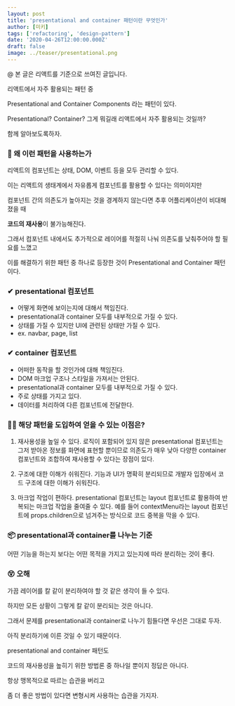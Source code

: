 ```yaml
---
layout: post
title: 'presentational and container 패턴이란 무엇인가'
author: [미키]
tags: ['refactoring', 'design-pattern']
date: '2020-04-26T12:00:00.000Z'
draft: false
image: ../teaser/presentational.png
---
```


@ 본 글은 리액트를 기준으로 쓰여진 글입니다.

리액트에서 자주 활용되는 패턴 중

Presentational and Container Components 라는 패턴이 있다.

Presentational? Container? 그게 뭐길래 리액트에서 자주 활용되는 것일까?

함께 알아보도록하자.

### 👀 왜 이런 패턴을 사용하는가

리액트의 컴포넌트는 상태, DOM, 이벤트 등을 모두 관리할 수 있다.

이는 리액트의 생태계에서 자유롭게 컴포넌트를 활용할 수 있다는 의미이지만

컴포넌트 간의 의존도가 높아지는 것을 경계하지 않는다면 추후 어플리케이션이 비대해졌을 때

**코드의 재사용**이 불가능해진다.

그래서 컴포넌트 내에서도 추가적으로 레이어를 적절히 나눠 의존도를 낮춰주어야 할 필요를 느꼈고

이를 해결하기 위한 패턴 중 하나로 등장한 것이 Presentational and Container 패턴이다.

### ✔ presentational 컴포넌트

- 어떻게 화면에 보이는지에 대해서 책임진다.
- presentational과 container 모두를 내부적으로 가질 수 있다.
- 상태를 가질 수 있지만 UI에 관련된 상태만 가질 수 있다.
- ex. navbar, page, list

### ✔ container 컴포넌트

- 어떠한 동작을 할 것인가에 대해 책임진다.
- DOM 마크업 구조나 스타일을 가져서는 안된다.
- presentational과 container 모두를 내부적으로 가질 수 있다.
- 주로 상태를 가지고 있다.
- 데이터를 처리하여 다른 컴포넌트에 전달한다.

### 🙋‍♂️ 해당 패턴을 도입하여 얻을 수 있는 이점은?

1. 재사용성을 높일 수 있다.
   로직이 포함되어 있지 않은 presentational 컴포넌트는
   그저 받아온 정보를 화면에 표현할 뿐이므로
   의존도가 매우 낮아 다양한 container 컴포넌트와 조합하여
   재사용할 수 있다는 장점이 있다.

2. 구조에 대한 이해가 쉬워진다.
   기능과 UI가 명확히 분리되므로
   개발자 입장에서 코드 구조에 대한 이해가 쉬워진다.
3. 마크업 작업이 편하다.
   presentational 컴포넌트는 layout 컴포넌트로 활용하여
   반복되는 마크업 작업을 줄여줄 수 있다.
   예를 들어 contextMenu라는 layout 컴포넌트에 props.children으로
   넘겨주는 방식으로 코드 중복을 막을 수 있다.

### 📦 presentational과 container를 나누는 기준

어떤 기능을 하는지 보다는
어떤 목적을 가지고 있는지에 따라 분리하는 것이 좋다.

### 😵 오해

가끔 레이어를 칼 같이 분리하여야 할 것 같은 생각이 들 수 있다.

하지만 모든 상황이 그렇게 칼 같이 분리되는 것은 아니다.

그래서 문제를 presentational과 container로 나누기 힘들다면 우선은 그대로 두자.

아직 분리하기에 이른 것일 수 있기 때문이다.

presentational and container 패턴도

코드의 재사용성을 높히기 위한 방법론 중 하나일 뿐이지 정답은 아니다.

항상 맹목적으로 따르는 습관을 버리고

좀 더 좋은 방법이 있다면 변형시켜 사용하는 습관을 가지자.
